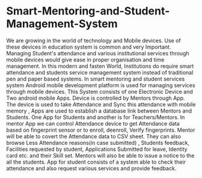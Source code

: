 # Smart-Mentoring-and-Student-Management-System

We are growing in the world of technology and Mobile devices. Use of these devices in education system is common and very Important. Managing Student's attendance and various institutional services through mobile devices would give ease in proper organisation and time management.
In this modern and fasten World, Institutions do require smart attendance and students service management system instead of traditional pen and paper based systems. In smart mentoring and student services system Android mobile development platform is used for managing services through mobile devices. This System consists of one Electronic Device and Two android mobile Apps. Device is controlled by Mentors through App. The device is used to take Attendance and Sync this attendance with mobile memory , Apps are used to establish a database link between Mentors and Students. One App for Students and another is for Teachers/Mentors. In mentor App we can control Attendance device to get Attendance data based on fingerprint sensor or to enroll, deenroll, Verify fingerprints. Mentor will be able to covert the Attendance data to CSV sheet. They can also browse Less Attendance reasons(in case submitted) , Students feedback, Facilities requested by student, Applications Submitted for leave, Identity card etc. and their Skill set. Mentors will also be able to issue a notice to the all the students.
App for student consists of a system able to check their attendance and also request various services and provide feedback.

